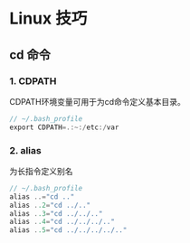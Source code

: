 
# Linux 技巧

## cd 命令

### 1. CDPATH

CDPATH环境变量可用于为cd命令定义基本目录。

```c
// ~/.bash_profile
export CDPATH=.:~:/etc:/var 
```

### 2. alias

为长指令定义别名

```c
// ~/.bash_profile
alias ..="cd .."
alias ..2="cd ../.."
alias ..3="cd ../../.."
alias ..4="cd ../../../.."
alias ..5="cd ../../../../.." 
```
